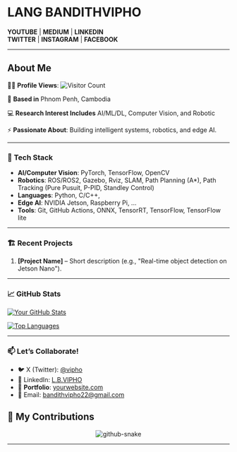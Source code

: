 # LANG BANDITHVIPHO 

**YOUTUBE** | **MEDIUM** | **LINKEDIN**  
**TWITTER** | **INSTAGRAM** | **FACEBOOK**  

---

## About Me  

👨‍💻 **Profile Views**: ![Visitor Count](https://visitor-badge.laobi.icu/badge?page_id=bandithvipho22.bandithvipho22)  

📍 **Based in** Phnom Penh, Cambodia 

💻 **Research Interest Includes** AI/ML/DL, Computer Vision, and Robotic

⚡ **Passionate About**: Building intelligent systems, robotics, and edge AI.  

---

### 🤖 **Tech Stack**  
- **AI/Computer Vision**: PyTorch, TensorFlow, OpenCV  
- **Robotics**: ROS/ROS2, Gazebo, Rviz, SLAM, Path Planning (A*), Path Tracking (Pure Pusuit, P-PID, Standley Control)  
- **Languages**: Python, C/C++,
- **Edge AI**: NVIDIA Jetson, Raspberry Pi, ...
- **Tools**: Git, GitHub Actions, ONNX, TensorRT, TensorFlow, TensorFlow lite

---

### 🏗️ **Recent Projects** 
1. **[Project Name]** – Short description (e.g., "Real-time object detection on Jetson Nano").
---

### 📈 GitHub Stats  
[![Your GitHub Stats](https://github-readme-stats.vercel.app/api?username=bandithvipho22&show_icons=true&theme=radical)](https://github.com/bandithvipho22/bandithvipho22)  

[![Top Languages](https://github-readme-stats.vercel.app/api/top-langs/?username=bandithvipho22&layout=compact)](https://github.com/bandithvipho22/bandithvipho22)  

---

### 📫 **Let’s Collaborate!**  
- 🐦 X (Twitter): [@vipho](https://x.com/BandithVipho22)  
- 💼 LinkedIn: [L.B.VIPHO](https://www.linkedin.com/in/l-b-vipho-b326911b8/)
- 🤖 **Portfolio**: [yourwebsite.com](https://yourwebsite.com)  
- 📧 Email: bandithvipho22@gmail.com


## 🐍 My Contributions

<div align="center">
  <picture>
    <source media="(prefers-color-scheme: dark)" srcset="https://raw.githubusercontent.com/bandithvipho22/bandithvipho22/output/github-contribution-grid-snake-dark.svg" />
    <source media="(prefers-color-scheme: light)" srcset="https://raw.githubusercontent.com/bandithvipho22/bandithvipho22/output/github-contribution-grid-snake.svg" />
    <img alt="github-snake" src="https://raw.githubusercontent.com/bandithvipho22/bandithvipho22/output/github-contribution-grid-snake.svg" />
  </picture>
</div>

<hr>
